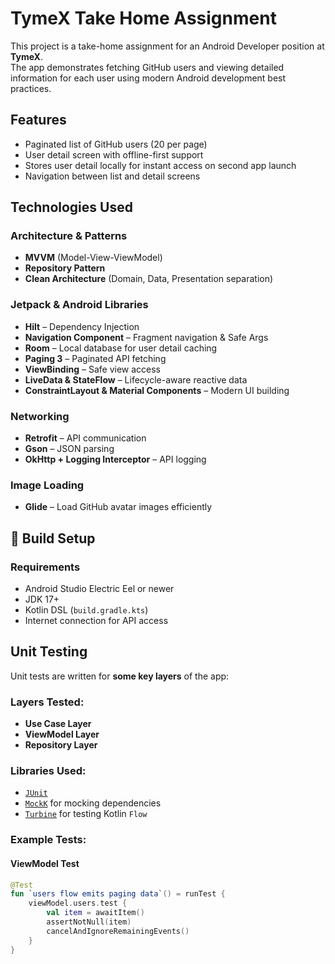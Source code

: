 # TymeX Take Home Assignment

This project is a take-home assignment for an Android Developer position at **TymeX**.  
The app demonstrates fetching GitHub users and viewing detailed information for each user using modern Android development best practices.

## Features

- Paginated list of GitHub users (20 per page)
- User detail screen with offline-first support
- Stores user detail locally for instant access on second app launch
- Navigation between list and detail screens

## Technologies Used

### Architecture & Patterns
- **MVVM** (Model-View-ViewModel)
- **Repository Pattern**
- **Clean Architecture** (Domain, Data, Presentation separation)

### Jetpack & Android Libraries
- **Hilt** – Dependency Injection
- **Navigation Component** – Fragment navigation & Safe Args
- **Room** – Local database for user detail caching
- **Paging 3** – Paginated API fetching
- **ViewBinding** – Safe view access
- **LiveData & StateFlow** – Lifecycle-aware reactive data
- **ConstraintLayout & Material Components** – Modern UI building

### Networking
- **Retrofit** – API communication
- **Gson** – JSON parsing
- **OkHttp + Logging Interceptor** – API logging

### Image Loading
- **Glide** – Load GitHub avatar images efficiently

## 🔧 Build Setup

### Requirements
- Android Studio Electric Eel or newer
- JDK 17+
- Kotlin DSL (`build.gradle.kts`)
- Internet connection for API access

## Unit Testing

Unit tests are written for **some key layers** of the app:

### Layers Tested:
- **Use Case Layer**
- **ViewModel Layer**
- **Repository Layer**

### Libraries Used:
- [`JUnit`](https://junit.org/)
- [`MockK`](https://mockk.io/) for mocking dependencies
- [`Turbine`](https://github.com/cashapp/turbine) for testing Kotlin `Flow`

### Example Tests:

#### ViewModel Test
```kotlin
@Test
fun `users flow emits paging data`() = runTest {
    viewModel.users.test {
        val item = awaitItem()
        assertNotNull(item)
        cancelAndIgnoreRemainingEvents()
    }
}
